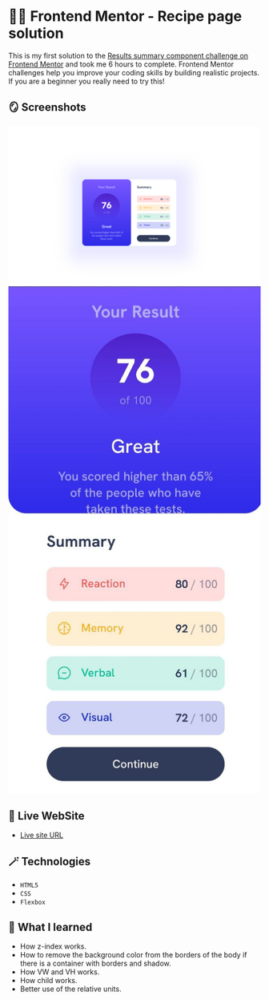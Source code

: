 # 😶‍🌫️ Frontend Mentor - Recipe page solution

This is my first solution to the [Results summary component challenge on Frontend Mentor](https://www.frontendmentor.io/challenges/results-summary-component-CE_K6s0maV) and took me 6 hours to complete. Frontend Mentor challenges help you improve your coding skills by building realistic projects. If you are a beginner you really need to try this!

## 🪞 Screenshots

![](design/solution-desktop-design.png)
![](design/solution-mobile-design.jpg)

## 🎥 Live WebSite

- [Live site URL](https://alexandru-ghergu.github.io/recipe-page-main/)

## 🪄 Technologies

- `HTML5`
- `CSS`
- `Flexbox`

## 🎢 What I learned

- How z-index works.
- How to remove the background color from the borders of the body if there is a container with borders and shadow.
- How VW and VH works.
- How child works.
- Better use of the relative units.
